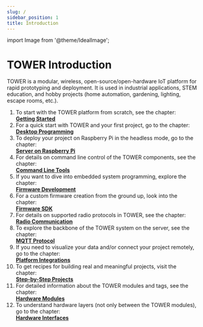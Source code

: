 ```yaml
---
slug: /
sidebar_position: 1
title: Introduction
---
```

import Image from '@theme/IdealImage';

# TOWER Introduction

TOWER is a modular, wireless, open-source/open-hardware IoT platform for rapid prototyping and deployment.
It is used in industrial applications, STEM education, and hobby projects (home automation, gardening, lighting, escape rooms, etc.).

1. To start with the TOWER platform from scratch, see the chapter:<br/>
    [**Getting Started**](category/getting-started)
2. For a quick start with TOWER and your first project, go to the chapter:<br/>
    [**Desktop Programming**](category/desktop-programming)
3. To deploy your project on Raspberry Pi in the headless mode, go to the chapter:<br/>
    [**Server on Raspberry Pi**](server-raspberry-pi)
4. For details on command line control of the TOWER components, see the chapter:<br/>
    [**Command Line Tools**](command-line-tools)
5. If you want to dive into embedded system programming, explore the chapter:<br/>
    [**Firmware Development**](firmware-development)
6. For a custom firmware creation from the ground up, look into the chapter:<br/>
    [**Firmware SDK**](firmware-sdk)
7. For details on supported radio protocols in TOWER, see the chapter:<br/>
    [**Radio Communication**](radio-communication)
8. To explore the backbone of the TOWER system on the server, see the chapter:<br/>
    [**MQTT Protocol**](mqtt-protocol)
9.  If you need to visualize your data and/or connect your project remotely, go to the chapter:<br/>
    [**Platform Integrations**](category/platform-integrations)
10. To get recipes for building real and meaningful projects, visit the chapter:<br/>
    [**Step-by-Step Projects**](step-by-step-projects)
11. For detailed information about the TOWER modules and tags, see the chapter:<br/>
    [**Hardware Modules**](hardware-modules)
12. To understand hardware layers (not only between the TOWER modules), go to the chapter:<br/>
    [**Hardware Interfaces**](category/hardware-interfaces)
